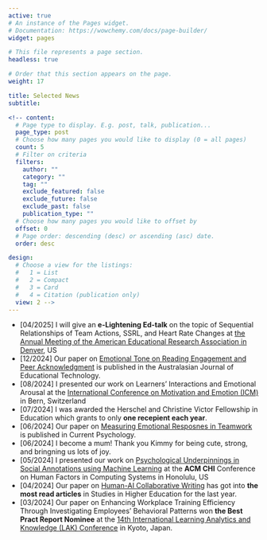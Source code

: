 ```yaml
---
active: true
# An instance of the Pages widget.
# Documentation: https://wowchemy.com/docs/page-builder/
widget: pages

# This file represents a page section.
headless: true

# Order that this section appears on the page.
weight: 17

title: Selected News
subtitle:

<!-- content:
  # Page type to display. E.g. post, talk, publication...
  page_type: post
  # Choose how many pages you would like to display (0 = all pages)
  count: 5
  # Filter on criteria
  filters:
    author: ""
    category: ""
    tag: ""
    exclude_featured: false
    exclude_future: false
    exclude_past: false
    publication_type: ""
  # Choose how many pages you would like to offset by
  offset: 0
  # Page order: descending (desc) or ascending (asc) date.
  order: desc

design:
  # Choose a view for the listings:
  #   1 = List
  #   2 = Compact
  #   3 = Card
  #   4 = Citation (publication only)
  view: 2 -->
---
```

* [04/2025] I will give an **e-Lightening Ed-talk** on the topic of Sequential Relationships of Team Actions, SSRL, and Heart Rate Changes at [the Annual Meeting of the American Educational Research Association in Denver](https://www.aera.net/Events-Meetings/Annual-Meeting/2025-Annual-Meeting), US
* [12/2024] Our paper on [Emotional Tone on Reading Engagement and Peer Acknowledgment](https://ajet.org.au/index.php/AJET/article/view/9122) is published in the Australasian Journal of Educational Technology. 
* [08/2024] I presented our work on Learners’ Interactions and Emotional Arousal at the [International Conference on Motivation and Emotion (ICM)](https://www.earli.org/sig/sig-8-motivation-and-emotion) in Bern, Switzerland
* [07/2024] I was awarded the Herschel and Christine Victor Fellowship in Education which grants to only **one recepient each year**.
* [06/2024] Our paper on [Measuring Emotional Resposnes in Teamwork](https://link.springer.com/article/10.1007/s12144-024-06235-7) is published in Current Psychology.
* [06/2024] I become a mum! Thank you Kimmy for being cute, strong, and bringning us lots of joy.
* [05/2024] I presented our work on [Psychological Underpinnings in Social Annotations using Machine Learning](https://dl-acm-org.proxy3.library.mcgill.ca/doi/full/10.1145/3613904.3641906) at the **ACM CHI** Conference on Human Factors in Computing Systems in Honolulu, US
* [04/2024] Our paper on [Human-AI Collaborative Writing](https://www-tandfonline-com.proxy3.library.mcgill.ca/doi/full/10.1080/03075079.2024.2323593) has got into **the most read articles** in Studies in Higher Education for the last year. 
* [03/2024] Our paper on Enhancing Workplace Training Efficiency Through Investigating Employees’ Behavioral Patterns won **the Best Pract Report Nominee** at the [14th International Learning Analytics and Knowledge (LAK) Conference](https://www.solaresearch.org/events/lak/lak24/accepted-papers/) in Kyoto, Japan. 